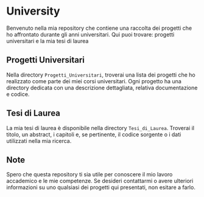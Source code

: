 # University
Benvenuto nella mia repository che contiene una raccolta dei progetti che ho affrontato durante gli anni universitari. Qui puoi trovare: progetti universitari e la mia tesi di laurea

## Progetti Universitari

Nella directory `Progetti_Universitari`, troverai una lista dei progetti che ho realizzato come parte dei miei corsi universitari. Ogni progetto ha una directory dedicata con una descrizione dettagliata, relativa documentazione e codice.
## Tesi di Laurea

La mia tesi di laurea è disponibile nella directory `Tesi_di_Laurea`. Troverai il titolo, un abstract, i capitoli e, se pertinente, il codice sorgente o i dati utilizzati nella mia ricerca.

## Note

Spero che questa repository ti sia utile per conoscere il mio lavoro accademico e le mie competenze. Se desideri contattarmi o avere ulteriori informazioni su uno qualsiasi dei progetti qui presentati, non esitare a farlo.

